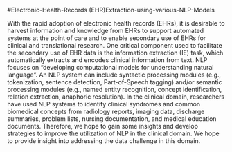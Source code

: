 #Electronic-Health-Records (EHR)Extraction-using-various-NLP-Models

With the rapid adoption of electronic health records (EHRs), it is desirable to harvest information and knowledge from EHRs to support automated systems at the point of care and to enable secondary use of EHRs for clinical and translational research. 
One critical component used to facilitate the secondary use of EHR data is the information extraction (IE) task, which automatically extracts and encodes clinical information from text.
NLP focuses on “developing computational models for understanding natural language”. An NLP system can include syntactic processing modules (e.g., tokenization, sentence detection, Part-of-Speech tagging) and/or semantic processing modules (e.g., named entity recognition, concept identification, relation extraction, anaphoric resolution). 
In the clinical domain, researchers have used NLP systems to identify clinical syndromes and common biomedical concepts from radiology reports, imaging data, discharge summaries, problem lists, nursing documentation, and medical education documents.
Therefore, we hope to gain some insights and develop strategies to improve the utilization of NLP in the clinical domain. We hope to provide insight into addressing the data challenge in this domain.

